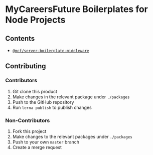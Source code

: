 # MyCareersFuture Boilerplates for Node Projects

## Contents
- [`@mcf/server-boilerplate-middleware`](./packages/server-boilerplate-middleware)

## Contributing
### Contributors
1. Git clone this product
2. Make changes in the relevant package under `./packages`
3. Push to the GitHub repository
4. Run `lerna publish` to publish changes

### Non-Contributors
1. Fork this project
2. Make changes to the relevant packages under `./packages`
3. Push to your own `master` branch
4. Create a merge request